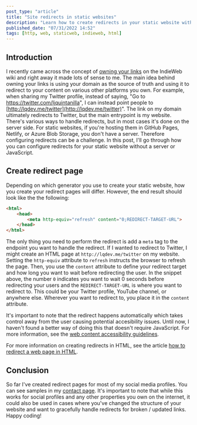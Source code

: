 ```yaml
---
post_type: "article" 
title: "Site redirects in static websites"
description: "Learn how to create redirects in your static website without a server and JavaScript"
published_date: "07/31/2022 14:52"
tags: [http, web, staticweb, indieweb, html]
---
```


## Introduction

I recently came across the concept of [owning your links](https://indieweb.org/own_your_links) on the IndieWeb wiki and right away it made lots of sense to me. The main idea behind owning your links is using your domain as the source of truth and using it to redirect to your content on various other platforms you own. For example, when sharing my Twitter profile, instead of saying, "Go to https://twitter.com/ljquintanilla", I can instead point people to [http://lqdev.me/twitter](http://lqdev.me/twitter)". The link on my domain ultimately redirects to Twitter, but the main entrypoint is my website. There's various ways to handle redirects, but in most cases it's done on the server side. For static websites, if you're hosting them in GitHub Pages, Netlify, or Azure Blob Storage, you don't have a server. Therefore configuring redirects can be a challenge. In this post, I'll go through how you can configure redirects for your static website without a server or JavaScript. 

## Create redirect page

Depending on which generator you use to create your static website, how you create your  redirect pages will differ. However, the end result should look like the the following:

```html
<html>
    <head>
        <meta http-equiv="refresh" content="0;REDIRECT-TARGET-URL">
    </head>
</html>
```

The only thing you need to perform the redirect is add a `meta` tag to the endpoint you want to handle the redirect. If I wanted to redirect to Twitter, I might create an HTML page at `http://lqdev.me/twitter` on my website. Setting the `http-equiv` attribute to `refresh` instructs the browser to refresh the page. Then, you use the `content` attribute to define your redirect target and how long you want to wait before redirecting the user. In the snippet above, the number `0` indicates you want to wait 0 seconds before redirecting your users and the `REDIRECT-TARGET-URL` is where you want to redirect to. This could be your Twitter profile, YouTube channel, or anywhere else. Wherever you want to redirect to, you place it in the `content` attribute. 

It's important to note that the redirect happens automatically which takes control away from the user causing potential accesibility issues. Until now, I haven't found a better way of doing this that doesn't require JavaScript. For more information, see the [web content accessibility guidelines](https://www.w3.org/WAI/standards-guidelines/wcag/).

For more information on creating redirects in HTML, see the article [how to redirect a web page in HTML](https://www.w3docs.com/snippets/html/how-to-redirect-a-web-page-in-html.html).

## Conclusion

So far I've created redirect pages for most of my social media profiles. You can see samples in my [contact page](/contact.html). It's important to note that while this works for social profiles and any other properties you own on the internet, it could also be used in cases where you've changed the structure of your website and want to gracefully handle redirects for broken / updated links. Happy coding!